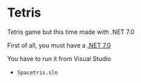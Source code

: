 # Tetris
Tetris game but this time made with .NET 7.0

First of all, you must have a [.NET 7.0](https://dotnet.microsoft.com/en-us/download/dotnet/7.0)

You have to run it from Visual Studio
* `Spacetris.sln`
